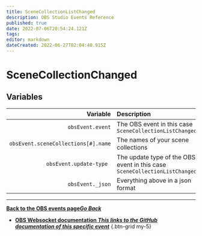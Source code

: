 ```yaml
---
title: SceneCollectionListChanged
description: OBS Studio Events Reference
published: true
date: 2022-07-06T20:54:24.121Z
tags:
editor: markdown
dateCreated: 2022-06-27T02:04:40.915Z
---
```


# SceneCollectionChanged

## Variables

| Variable | Description |
|---------:|:------------|
| `obsEvent.event` | The OBS event in this case `SceneCollectionListChanged`
| `obsEvent.sceneCollections[#].name` | The names of your scene collections
| `obsEvent.update-type	` | The update type of the OBS event in this case `SceneCollectionListChanged`
| `obsEvent._json` | Everything above in a json format
---

 [<i class="mdi mdi-chevron-left"></i>**Back to the OBS events page*Go Back***](/en/Broadcasters/OBS/Events)
- [<i class="mdi mdi-github"></i> **OBS Websocket documentation *This links to the GitHub documentation of this specific event***](https://github.com/obsproject/obs-websocket/blob/4.x-current/docs/generated/protocol.md#scenecollectionlistchanged)
{.btn-grid my-5}
